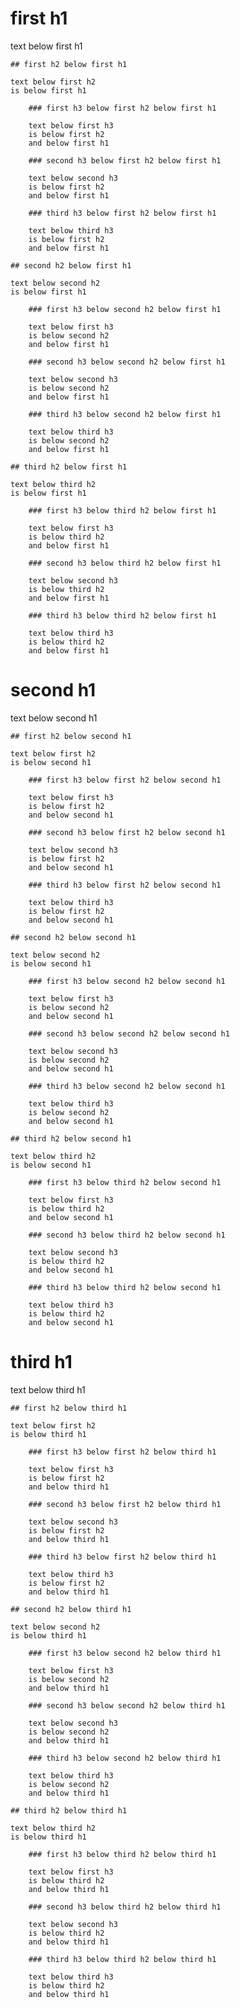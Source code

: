 # first h1

text below first h1

	## first h2 below first h1

	text below first h2
	is below first h1

		### first h3 below first h2 below first h1

		text below first h3
		is below first h2
		and below first h1

		### second h3 below first h2 below first h1

		text below second h3
		is below first h2
		and below first h1

		### third h3 below first h2 below first h1

		text below third h3
		is below first h2
		and below first h1

	## second h2 below first h1

	text below second h2
	is below first h1

		### first h3 below second h2 below first h1

		text below first h3
		is below second h2
		and below first h1

		### second h3 below second h2 below first h1

		text below second h3
		is below second h2
		and below first h1

		### third h3 below second h2 below first h1

		text below third h3
		is below second h2
		and below first h1

	## third h2 below first h1

	text below third h2
	is below first h1

		### first h3 below third h2 below first h1

		text below first h3
		is below third h2
		and below first h1

		### second h3 below third h2 below first h1

		text below second h3
		is below third h2
		and below first h1

		### third h3 below third h2 below first h1

		text below third h3
		is below third h2
		and below first h1

# second h1

text below second h1

	## first h2 below second h1

	text below first h2
	is below second h1

		### first h3 below first h2 below second h1

		text below first h3
		is below first h2
		and below second h1

		### second h3 below first h2 below second h1

		text below second h3
		is below first h2
		and below second h1

		### third h3 below first h2 below second h1

		text below third h3
		is below first h2
		and below second h1

	## second h2 below second h1

	text below second h2
	is below second h1

		### first h3 below second h2 below second h1

		text below first h3
		is below second h2
		and below second h1

		### second h3 below second h2 below second h1

		text below second h3
		is below second h2
		and below second h1

		### third h3 below second h2 below second h1

		text below third h3
		is below second h2
		and below second h1

	## third h2 below second h1

	text below third h2
	is below second h1

		### first h3 below third h2 below second h1

		text below first h3
		is below third h2
		and below second h1

		### second h3 below third h2 below second h1

		text below second h3
		is below third h2
		and below second h1

		### third h3 below third h2 below second h1

		text below third h3
		is below third h2
		and below second h1

# third h1

text below third h1

	## first h2 below third h1

	text below first h2
	is below third h1

		### first h3 below first h2 below third h1

		text below first h3
		is below first h2
		and below third h1

		### second h3 below first h2 below third h1

		text below second h3
		is below first h2
		and below third h1

		### third h3 below first h2 below third h1

		text below third h3
		is below first h2
		and below third h1

	## second h2 below third h1

	text below second h2
	is below third h1

		### first h3 below second h2 below third h1

		text below first h3
		is below second h2
		and below third h1

		### second h3 below second h2 below third h1

		text below second h3
		is below second h2
		and below third h1

		### third h3 below second h2 below third h1

		text below third h3
		is below second h2
		and below third h1

	## third h2 below third h1

	text below third h2
	is below third h1

		### first h3 below third h2 below third h1

		text below first h3
		is below third h2
		and below third h1

		### second h3 below third h2 below third h1

		text below second h3
		is below third h2
		and below third h1

		### third h3 below third h2 below third h1

		text below third h3
		is below third h2
		and below third h1

